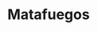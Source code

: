 ---
title: "Matafuegos"
url: /ciudad-autonoma-de-buenos-aires/matafuegos-avenida-francisco-beiro/
shop: seguridad
---